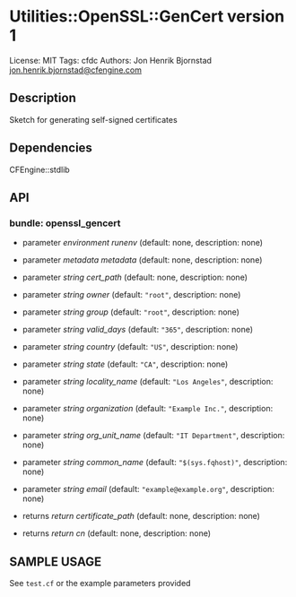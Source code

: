 # Utilities::OpenSSL::GenCert version 1

License: MIT
Tags: cfdc
Authors: Jon Henrik Bjornstad <jon.henrik.bjornstad@cfengine.com>

## Description
Sketch for generating self-signed certificates

## Dependencies
CFEngine::stdlib

## API
### bundle: openssl_gencert
* parameter _environment_ *runenv* (default: none, description: none)

* parameter _metadata_ *metadata* (default: none, description: none)

* parameter _string_ *cert_path* (default: none, description: none)

* parameter _string_ *owner* (default: `"root"`, description: none)

* parameter _string_ *group* (default: `"root"`, description: none)

* parameter _string_ *valid_days* (default: `"365"`, description: none)

* parameter _string_ *country* (default: `"US"`, description: none)

* parameter _string_ *state* (default: `"CA"`, description: none)

* parameter _string_ *locality_name* (default: `"Los Angeles"`, description: none)

* parameter _string_ *organization* (default: `"Example Inc."`, description: none)

* parameter _string_ *org_unit_name* (default: `"IT Department"`, description: none)

* parameter _string_ *common_name* (default: `"$(sys.fqhost)"`, description: none)

* parameter _string_ *email* (default: `"example@example.org"`, description: none)

* returns _return_ *certificate_path* (default: none, description: none)

* returns _return_ *cn* (default: none, description: none)


## SAMPLE USAGE
See `test.cf` or the example parameters provided

